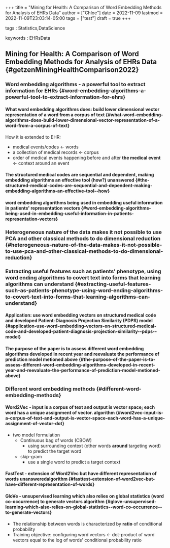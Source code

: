 +++
title = "Mining for Health: A Comparison of Word Embedding Methods for Analysis of EHRs Data"
author = ["Chloe"]
date = 2022-11-09
lastmod = 2022-11-09T23:03:14-05:00
tags = ["test"]
draft = true
+++

tags
: Statistics,DataScience

keywords
: EHRsData


## Mining for Health: A Comparison of Word Embedding Methods for Analysis of EHRs Data {#getzenMiningHealthComparison2022}


### Word embedding algorithms - a powerful tool to extract information for EHRs {#word-embedding-algorithms-a-powerful-tool-to-extract-information-for-ehrs}


#### What word embedding algorithms does: build lower dimensional vector representation of a word from a corpus of text {#what-word-embedding-algorithms-does-build-lower-dimensional-vector-representation-of-a-word-from-a-corpus-of-text}

How it is extended to EHR:

-   medical events/codes &lt;- words
-   a collection of medical records &lt;- corpus
-   order of medical events happening before and after **the medical event**
    &lt;- context around an event


#### The structured medical codes are sequential and dependent, making embedding algorithms an effective tool (how?) <span class="tag"><span class="unanswered">unanswered</span></span> {#the-structured-medical-codes-are-sequential-and-dependent-making-embedding-algorithms-an-effective-tool--how}


#### word embedding algorithms being used in embedding useful information in patients' representation vectors {#word-embedding-algorithms-being-used-in-embedding-useful-information-in-patients-representation-vectors}


### Heterogeneous nature of the data makes it not possible to use PCA and other classical methods to do dimensional reduction {#heterogeneous-nature-of-the-data-makes-it-not-possible-to-use-pca-and-other-classical-methods-to-do-dimensional-reduction}


### Extracting useful features such as patients' phenotype, using word ending algorithms to covert text into forms that learning algorithms can understand {#extracting-useful-features-such-as-patients-phenotype-using-word-ending-algorithms-to-covert-text-into-forms-that-learning-algorithms-can-understand}


#### Application: use word embedding vectors on structured medical code and developed Patient-Diagnosis Projection Similarity (PDPS) model {#application-use-word-embedding-vectors-on-structured-medical-code-and-developed-patient-diagnosis-projection-similarity--pdps--model}


#### The purpose of the paper is to assess different word embedding algorithms developed in recent year and reevaluate the performance of prediction model metioned above {#the-purpose-of-the-paper-is-to-assess-different-word-embedding-algorithms-developed-in-recent-year-and-reevaluate-the-performance-of-prediction-model-metioned-above}


### Different word embedding methods {#different-word-embedding-methods}


#### Word2Vec - input is a corpus of text and output is vector space; each word has a unique assignment of vector. <span class="tag"><span class="algorithm">algorithm</span></span> {#word2vec-input-is-a-corpus-of-text-and-output-is-vector-space-each-word-has-a-unique-assignment-of-vector-dot}

-   two model formulation
    -   Continuous bag of words (CBOW)
        -   using surrounding context (other words **around** targeting word) to
            predict the target word
    -   skip-gram
        -   use a single word to predict a target context


#### FastTest - extension of Word2Vec but have different representation of words <span class="tag"><span class="unanswered">unanswered</span><span class="algorithm">algorithm</span></span> {#fasttest-extension-of-word2vec-but-have-different-representation-of-words}


#### GloVe - unsupervised learning which also relies on global statistics (word co-occurrence) to generate vectors <span class="tag"><span class="algorithm">algorithm</span></span> {#glove-unsupervised-learning-which-also-relies-on-global-statistics--word-co-occurrence--to-generate-vectors}

-   The relationship between words is characterized by **ratio** of conditional
    probability
-   Training objective: configuring word vectors &lt;- dot-product of word
    vectors equal to the log of words' conditional probability ratio
